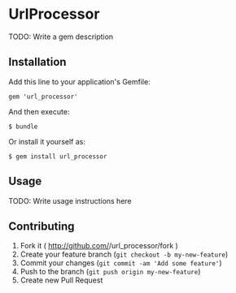 # UrlProcessor

TODO: Write a gem description

## Installation

Add this line to your application's Gemfile:

    gem 'url_processor'

And then execute:

    $ bundle

Or install it yourself as:

    $ gem install url_processor

## Usage

TODO: Write usage instructions here

## Contributing

1. Fork it ( http://github.com/<my-github-username>/url_processor/fork )
2. Create your feature branch (`git checkout -b my-new-feature`)
3. Commit your changes (`git commit -am 'Add some feature'`)
4. Push to the branch (`git push origin my-new-feature`)
5. Create new Pull Request
